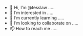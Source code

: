 - 👋 Hi, I’m @tesslaw .....
- 👀 I’m interested in .....
- 🌱 I’m currently learning .....
- 💞️ I’m looking to collaborate on .....
- 📫 How to reach me .....

<!---
tesslaw/tesslaw is a ✨ special ✨ repository because its `README.md` (this file) appears on your GitHub profile.
You can click the Preview link to take a look at your changes.
--->
